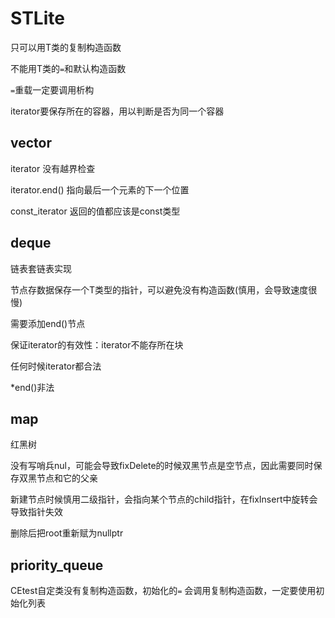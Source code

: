 # STLite

只可以用T类的复制构造函数

不能用T类的`=`和默认构造函数

`=`重载一定要调用析构

iterator要保存所在的容器，用以判断是否为同一个容器

## vector

iterator 没有越界检查

iterator.end() 指向最后一个元素的下一个位置

const_iterator 返回的值都应该是const类型

## deque

链表套链表实现

节点存数据保存一个T类型的指针，可以避免没有构造函数(慎用，会导致速度很慢)

需要添加end()节点

保证iterator的有效性：iterator不能存所在块

任何时候iterator都合法

*end()非法

## map

红黑树

没有写哨兵nul，可能会导致fixDelete的时候双黑节点是空节点，因此需要同时保存双黑节点和它的父亲

新建节点时候慎用二级指针，会指向某个节点的child指针，在fixInsert中旋转会导致指针失效

删除后把root重新赋为nullptr

## priority_queue

CEtest自定类没有复制构造函数，初始化的`=` 会调用复制构造函数，一定要使用初始化列表
